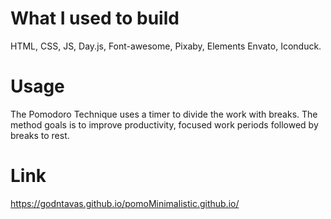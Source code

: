 # What I used to build
HTML, CSS, JS, Day.js, Font-awesome, Pixaby, Elements Envato, Iconduck.

# Usage
The Pomodoro Technique uses a timer to divide the work with breaks. The method goals is to improve productivity, focused work periods followed by breaks to rest.

# Link
https://godntavas.github.io/pomoMinimalistic.github.io/
